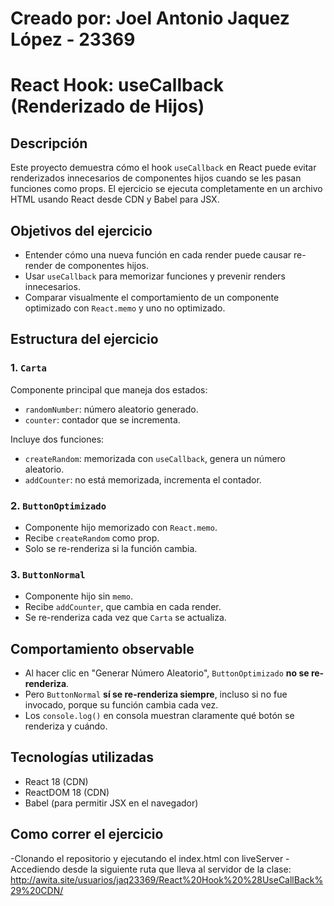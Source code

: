 # Creado por: Joel Antonio Jaquez López - 23369

# React Hook: useCallback (Renderizado de Hijos)

## Descripción

Este proyecto demuestra cómo el hook `useCallback` en React puede evitar renderizados innecesarios de componentes hijos cuando se les pasan funciones como props. El ejercicio se ejecuta completamente en un archivo HTML usando React desde CDN y Babel para JSX.

## Objetivos del ejercicio

- Entender cómo una nueva función en cada render puede causar re-render de componentes hijos.
- Usar `useCallback` para memorizar funciones y prevenir renders innecesarios.
- Comparar visualmente el comportamiento de un componente optimizado con `React.memo` y uno no optimizado.

## Estructura del ejercicio

### 1. `Carta`
Componente principal que maneja dos estados:
- `randomNumber`: número aleatorio generado.
- `counter`: contador que se incrementa.

Incluye dos funciones:
- `createRandom`: memorizada con `useCallback`, genera un número aleatorio.
- `addCounter`: no está memorizada, incrementa el contador.

### 2. `ButtonOptimizado`
- Componente hijo memorizado con `React.memo`.
- Recibe `createRandom` como prop.
- Solo se re-renderiza si la función cambia.

### 3. `ButtonNormal`
- Componente hijo sin `memo`.
- Recibe `addCounter`, que cambia en cada render.
- Se re-renderiza cada vez que `Carta` se actualiza.

## Comportamiento observable

- Al hacer clic en "Generar Número Aleatorio", `ButtonOptimizado` **no se re-renderiza**.
- Pero `ButtonNormal` **sí se re-renderiza siempre**, incluso si no fue invocado, porque su función cambia cada vez.
- Los `console.log()` en consola muestran claramente qué botón se renderiza y cuándo.

## Tecnologías utilizadas

- React 18 (CDN)
- ReactDOM 18 (CDN)
- Babel (para permitir JSX en el navegador)

## Como correr el ejercicio

-Clonando el repositorio y ejecutando el index.html con liveServer
-Accediendo desde la siguiente ruta que lleva al servidor de la clase: http://awita.site/usuarios/jaq23369/React%20Hook%20%28UseCallBack%29%20CDN/







